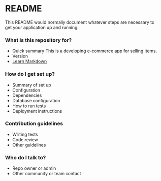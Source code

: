 # README #

This README would normally document whatever steps are necessary to get your application up and running.

### What is this repository for? ###

* Quick summary
This is a developing e-commerce app for selling items.
* Version
* [Learn Markdown](https://bitbucket.org/tutorials/markdowndemo)

### How do I get set up? ###

* Summary of set up
* Configuration
* Dependencies
* Database configuration
* How to run tests
* Deployment instructions

### Contribution guidelines ###

* Writing tests
* Code review
* Other guidelines

### Who do I talk to? ###

* Repo owner or admin
* Other community or team contact